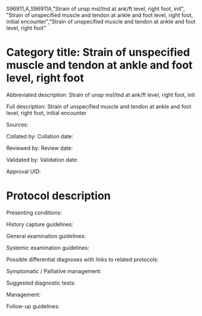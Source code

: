 S96911,A,S96911A,"Strain of unsp msl/tnd at ank/ft level, right foot, init", "Strain of unspecified muscle and tendon at ankle and foot level, right foot, initial encounter","Strain of unspecified muscle and tendon at ankle and foot level, right foot"
# Category title: Strain of unspecified muscle and tendon at ankle and foot level, right foot

Abbreviated description: Strain of unsp msl/tnd at ank/ft level, right foot, init

Full description: Strain of unspecified muscle and tendon at ankle and foot level, right foot, initial encounter

Sources:

Collated by:
Collation date:

Reviewed by:
Review date:

Validated by:
Validation date:

Approval UID:

# Protocol description

Presenting conditions:

History capture guidelines:

General examination guidelines:

Systemic examination guidelines:

Possible differential diagnoses with links to related protocols:

Symptomatic / Palliative management:

Suggested diagnostic tests:

Management:

Follow-up guidelines:
